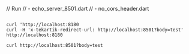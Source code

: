 
// Run
// - echo_server_8501.dart
// - no_cors_header.dart

```

curl 'http://localhost:8180
curl -H 'x-tekartik-redirect-url: http://localhost:8501?body=test' http://localhost:8180

```

```
curl http://localhost:8501?body=test